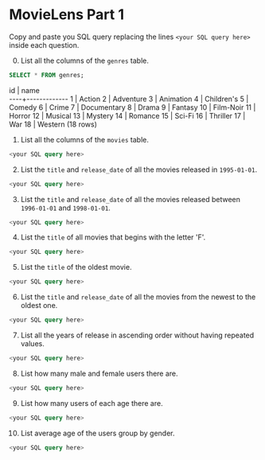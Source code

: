 # MovieLens Part 1

Copy and paste you SQL query replacing the lines `<your SQL query here>` inside each question.

0. List all the columns of the `genres` table.

```SQL
SELECT * FROM genres;
```
id |    name     
----+-------------
  1 | Action
  2 | Adventure
  3 | Animation
  4 | Children's
  5 | Comedy
  6 | Crime
  7 | Documentary
  8 | Drama
  9 | Fantasy
 10 | Film-Noir
 11 | Horror
 12 | Musical
 13 | Mystery
 14 | Romance
 15 | Sci-Fi
 16 | Thriller
 17 | War
 18 | Western
(18 rows)

1. List all the columns of the `movies` table.

```SQL
<your SQL query here>
```

2. List the `title` and `release_date` of all the movies released in `1995-01-01`.

```SQL
<your SQL query here>
```

3. List the `title` and `release_date` of all the movies released between `1996-01-01` and `1998-01-01`.

```SQL
<your SQL query here>
```

4. List the `title` of all movies that begins with the letter 'F'.

```SQL
<your SQL query here>
```

5. List the `title` of the oldest movie.

```SQL
<your SQL query here>
```

6. List the `title` and `release_date` of all the movies from the newest to the oldest one.

```SQL
<your SQL query here>
```

7. List all the years of release in ascending order without having repeated values.

```SQL
<your SQL query here>
```

8. List how many male and female users there are.

```SQL
<your SQL query here>
```

9. List how many users of each age there are.

```SQL
<your SQL query here>
```

10. List average age of the users group by gender.

```SQL
<your SQL query here>
```
